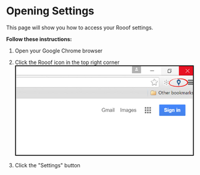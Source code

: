 # Opening Settings

This page will show you how to access your Rooof settings.

**Follow these instructions:**
1. Open your Google Chrome browser
2. Click the Rooof icon in the top right corner
![](chrome2.jpg)

3. Click the "Settings" button

